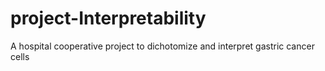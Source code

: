 # project-Interpretability
A hospital cooperative project to dichotomize and interpret gastric cancer cells
